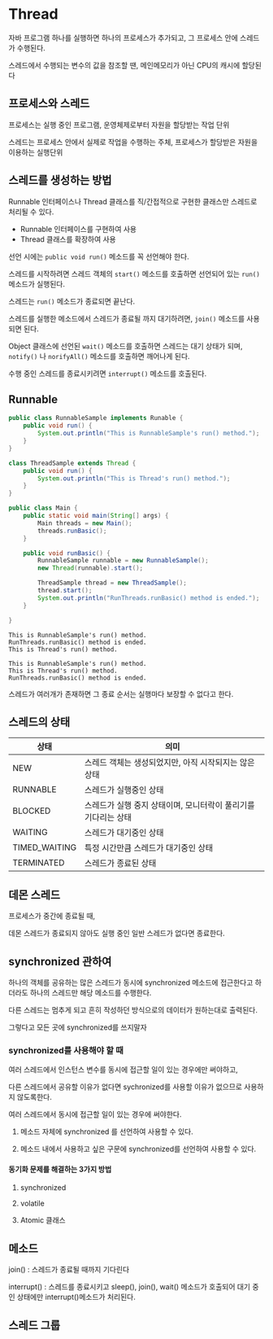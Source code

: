 # Thread

자바 프로그램 하나를 실행하면 하나의 프로세스가 추가되고, 그 프로세스 안에 스레드가 수행된다.

스레드에서 수행되는 변수의 값을 참조할 땐, 메인메모리가 아닌 CPU의 캐시에 할당된다

## 프로세스와 스레드

프로세스는 실행 중인 프로그램, 운영체제로부터 자원을 할당받는 작업 단위

스레드는 프로세스 안에서 실제로 작업을 수행하는 주체, 프로세스가 할당받은 자원을 이용하는 실행단위

## 스레드를 생성하는 방법

Runnable 인터페이스나 Thread 클래스를 직/간접적으로 구현한 클래스만 스레드로 처리될 수 있다.

- Runnable 인터페이스를 구현하여 사용
- Thread 클래스를 확장하여 사용

선언 시에는 `public void run()` 메소드를 꼭 선언해야 한다.

스레드를 시작하려면 스레드 객체의 `start()` 메소드를 호출하면 선언되어 있는 `run()` 메소드가 실행된다.

스레드는 `run()` 메소드가 종료되면 끝난다.

스레드를 실행한 메소드에서 스레드가 종료될 까지 대기하려면, `join()` 메소드를 사용되면 된다.

Object 클래스에 선언된 `wait()` 메소드를 호출하면 스레드는 대기 상태가 되며, `notify()` 나 `norifyAll()` 메소드를 호출하면 깨어나게 된다.

수행 중인 스레드를 종료시키려면 `interrupt()` 메소드를 호출된다.

## Runnable

```java
public class RunnableSample implements Runable {
    public void run() {
        System.out.println("This is RunnableSample's run() method.");
    }
}

class ThreadSample extends Thread {
    public void run() {
        System.out.println("This is Thread's run() method.");
    }
}

public class Main {
    public static void main(String[] args) {
        Main threads = new Main();
        threads.runBasic();
    }

    public void runBasic() {
        RunnableSample runnable = new RunnableSample();
        new Thread(runnable).start();

        ThreadSample thread = new ThreadSample();
        thread.start();
        System.out.println("RunThreads.runBasic() method is ended.");
    }

}
```

```
This is RunnableSample's run() method.
RunThreads.runBasic() method is ended.
This is Thread's run() method.
```

```
This is RunnableSample's run() method.
This is Thread's run() method.
RunThreads.runBasic() method is ended.
```

스레드가 여러개가 존재하면 그 종료 순서는 실행마다 보장할 수 없다고 한다.


## 스레드의 상태

| 상태          |                  의미                                       |
|---------------|------------------------------------------------------------|
| NEW           | 스레드 객체는 생성되었지만, 아직 시작되지는 않은 상태          |
| RUNNABLE      | 스레드가 실행중인 상태                                       |
| BLOCKED      | 스레드가 실행 중지 상태이며, 모니터락이 풀리기를 기다리는 상태  |
| WAITING       | 스레드가 대기중인 상태                                       |
| TIMED_WAITING | 특정 시간만큼 스레드가 대기중인 상태                          |
| TERMINATED    | 스레드가 종료된 상태                                         |


## 데몬 스레드

프로세스가 중간에 종료될 때,

데몬 스레드가 종료되지 않아도 실행 중인 일반 스레드가 없다면 종료한다.

## synchronized 관하여

하나의 객체를 공유하는 많은 스레드가 동시에 synchronized 메소드에 접근한다고 하더라도 하나의 스레드만 해당 메소드를 수행한다.

다른 스레드는 멈추게 되고 흔히 작성하던 방식으로의 데이터가 원하는대로 출력된다.

그렇다고 모든 곳에 synchronized를 쓰지말자

### synchronized를 사용해야 할 때

여러 스레드에서 인스턴스 변수를 동시에 접근할 일이 있는 경우에만 써야하고,

다른 스레드에서 공유할 이유가 없다면 sychronized를 사용할 이유가 없으므로 사용하지 않도록한다. 

여러 스레드에서 동시에 접근할 일이 있는 경우에 써야한다.

1. 메소드 자체에 synchronized 를 선언하여 사용할 수 있다.

2. 메소드 내에서 사용하고 싶은 구문에 synchronized를 선언하여 사용할 수 있다.

#### 동기화 문제를 해결하는 3가지 방법

1. synchronized

2. volatile

3. Atomic 클래스

## 메소드

join() : 스레드가 종료될 때까지 기다린다

interrupt() : 스레드를 종료시키고 sleep(), join(), wait() 메소드가 호출되어 대기 중인 상태에만 interrupt()메소드가 처리된다.

## 스레드 그룹